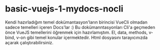 # basic-vuejs-1-mydocs-nocli
Kendi hazırladığım temel dokümantasyon'ların birincisi VueCli olmadan sadece temelleri içeren Docs'lar :)
Bu dokümanntasyonları Cli'a geçmeden önce VueJS temellerini öğrenmek için hazırlamıştım.
El, data, methods, v-bind, v-on gibi temel konular içermektedir.
Html dosyasını tarayıcınızda açarak çalıştırabilirsiniz.
